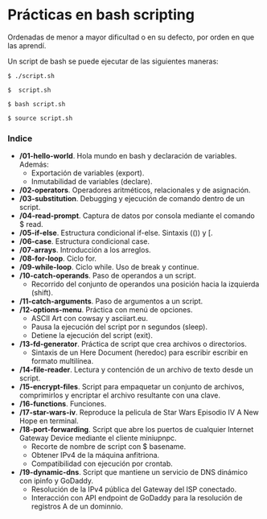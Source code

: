 # Prácticas en bash scripting

Ordenadas de menor a mayor dificultad o en su defecto, por orden en que las aprendí.

Un script de bash se puede ejecutar de las siguientes maneras:
```console
$ ./script.sh
```
```console
$  script.sh
```
```console
$ bash script.sh
```
```console
$ source script.sh
```

### Indice
- **/01-hello-world**. Hola mundo en bash y declaración de variables. Además:
    - Exportación de variables (export).
    - Inmutabilidad de variables (declare).
- **/02-operators**. Operadores aritméticos, relacionales y de asignación.
- **/03-substitution**. Debugging y ejecución de comando dentro de un script.
- **/04-read-prompt**. Captura de datos por consola mediante el comando $ read.
- **/05-if-else**. Estructura condicional if-else. Sintaxis (()) y [.
- **/06-case**. Estructura condicional case.
- **/07-arrays**. Introducción a los arreglos.
- **/08-for-loop**. Ciclo for.
- **/09-while-loop**. Ciclo while. Uso de break y continue.
- **/10-catch-operands**. Paso de operandos a un script.
    - Recorrido del conjunto de operandos una posición hacia la izquierda (shift).
- **/11-catch-arguments**. Paso de argumentos a un script.
- **/12-options-menu**. Práctica con menú de opciones.
    - ASCII Art con cowsay y asciiart.eu.
    - Pausa la ejecución del script por n segundos (sleep).
    - Detiene la ejecución del script (exit).
- **/13-fd-generator**. Práctica de script que crea archivos o directorios.
    - Sintaxis de un Here Document (heredoc) para escribir escribir en formato multilínea.
- **/14-file-reader**. Lectura y contención de un archivo de texto desde un script.
- **/15-encrypt-files**. Script para empaquetar un conjunto de archivos, comprimirlos y encriptar el archivo resultante con una clave.
- **/16-functions**. Funciones.
- **/17-star-wars-iv**. Reproduce la pelicula de Star Wars Episodio IV A New Hope en terminal.
- **/18-port-forwarding**. Script que abre los puertos de cualquier Internet Gateway Device mediante el cliente miniupnpc.
    - Recorte de nombre de script con $ basename.
    - Obtener IPv4 de la máquina anfitriona.
    - Compatibilidad con ejecución por crontab.
- **/19-dynamic-dns**. Script que mantiene un servicio de DNS dinámico con ipinfo y GoDaddy.
    - Resolución de la IPv4 pública del Gateway del ISP conectado.
    - Interacción con API endpoint de GoDaddy para la resolución de registros A de un dominnio.